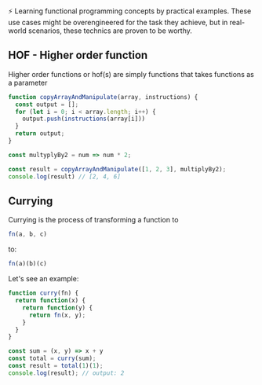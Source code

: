 ⚡️ Learning functional programming concepts by practical examples. These use cases might be overengineered for the task they achieve, but in real-world scenarios, these technics are proven to be worthy.

## HOF - Higher order function

Higher order functions or hof(s) are simply functions that takes functions as a parameter

```js
function copyArrayAndManipulate(array, instructions) {
  const output = [];
  for (let i = 0; i < array.length; i++) {
    output.push(instructions(array[i]))
  }
  return output;
}

const multyplyBy2 = num => num * 2;

const result = copyArrayAndManipulate([1, 2, 3], multiplyBy2);
console.log(result) // [2, 4, 6]
```

## Currying

Currying is the process of transforming a function to 

```js 
fn(a, b, c)
```
to:

```js
fn(a)(b)(c)
```
Let's see an example:

```js
function curry(fn) {
  return function(x) {
    return function(y) {
      return fn(x, y);
    }
  }
}

const sum = (x, y) => x + y
const total = curry(sum);
const result = total(1)(1);
console.log(result); // output: 2
```